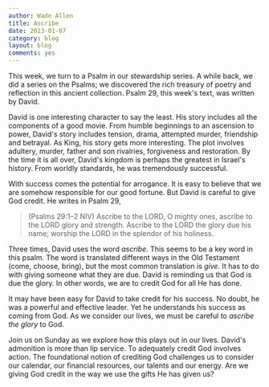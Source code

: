 ```yaml
---
author: Wade Allen
title: Ascribe
date: 2013-01-07
category: blog
layout: blog
comments: yes
---
```


This week, we turn to a Psalm in our stewardship series. A while back, we did a series on the Psalms; we discovered the rich treasury of poetry and reflection in this ancient collection. Psalm 29, this week's text, was written by David. 

David is one interesting character to say the least. His story includes all the components of a good movie. From humble beginnings to an ascension to power, David's story includes tension, drama, attempted murder, friendship and betrayal. As King, his story gets more interesting. The plot involves adultery, murder, father and son rivalries, forgiveness and restoration. By the time it is all over, David's kingdom is perhaps the greatest in Israel's history. From worldly standards, he was tremendously successful.

With success comes the potential for arrogance. It is easy to believe that we are somehow responsible for our good fortune. But David is careful to give God credit. He writes in Psalm 29,

>(Psalms 29:1–2 NIV) Ascribe to the LORD, O mighty ones, ascribe to the LORD glory and strength. Ascribe to the LORD the glory due his name; worship the LORD in the splendor of his holiness.

Three times, David uses the word *ascribe*. This seems to be a key word in this psalm. The word is translated different ways in the Old Testament (come, choose, bring), but the most common translation is *give*. It has to do with giving someone what they are due. David is reminding us that God is due the glory. In other words, we are to credit God for all He has done. 

It may have been easy for David to take credit for his success. No doubt, he was a powerful and effective leader. Yet he understands his success as coming from God. As we consider our lives, we must be careful to *ascribe the glory* to God. 

Join us on Sunday as we explore how this plays out in our lives. David's admonition is more than lip service. To adequately credit God involves action. The foundational notion of crediting God challenges us to consider our calendar, our financial resources, our talents and our energy. Are we giving God credit in the way we use the gifts He has given us?